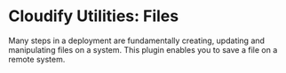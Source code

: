 # Cloudify Utilities: Files

Many steps in a deployment are fundamentally creating, updating and manipulating files on a system. This plugin enables you to save a file on a remote system.


